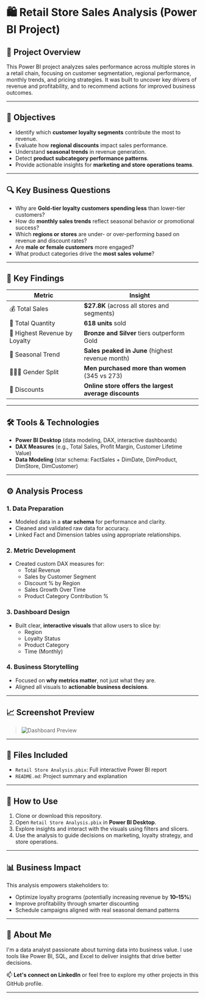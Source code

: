 # 🛍️ Retail Store Sales Analysis (Power BI Project)

## 📌 Project Overview
This Power BI project analyzes sales performance across multiple stores in a retail chain, focusing on customer segmentation, regional performance, monthly trends, and pricing strategies. It was built to uncover key drivers of revenue and profitability, and to recommend actions for improved business outcomes.

---

## 🎯 Objectives
- Identify which **customer loyalty segments** contribute the most to revenue.
- Evaluate how **regional discounts** impact sales performance.
- Understand **seasonal trends** in revenue generation.
- Detect **product subcategory performance patterns**.
- Provide actionable insights for **marketing and store operations teams**.

---

## 🔍 Key Business Questions
- Why are **Gold-tier loyalty customers spending less** than lower-tier customers?
- How do **monthly sales trends** reflect seasonal behavior or promotional success?
- Which **regions or stores** are under- or over-performing based on revenue and discount rates?
- Are **male or female customers** more engaged?
- What product categories drive the **most sales volume**?

---

## 🧠 Key Findings
| Metric | Insight |
|--------|---------|
| 💰 Total Sales | **$27.8K** (across all stores and segments) |
| 🛒 Total Quantity | **618 units** sold |
| 🎯 Highest Revenue by Loyalty | **Bronze and Silver** tiers outperform Gold |
| 📆 Seasonal Trend | **Sales peaked in June** (highest revenue month) |
| 🧑‍🤝‍🧑 Gender Split | **Men purchased more than women** (345 vs 273) |
| 🔻 Discounts | **Online store offers the largest average discounts** |

---

## 🛠️ Tools & Technologies
- **Power BI Desktop** (data modeling, DAX, interactive dashboards)
- **DAX Measures** (e.g., Total Sales, Profit Margin, Customer Lifetime Value)
- **Data Modeling** (star schema: FactSales + DimDate, DimProduct, DimStore, DimCustomer)

---

## ⚙️ Analysis Process

### 1. Data Preparation
- Modeled data in a **star schema** for performance and clarity.
- Cleaned and validated raw data for accuracy.
- Linked Fact and Dimension tables using appropriate relationships.

### 2. Metric Development
- Created custom DAX measures for:
  - Total Revenue
  - Sales by Customer Segment
  - Discount % by Region
  - Sales Growth Over Time
  - Product Category Contribution %

### 3. Dashboard Design
- Built clear, **interactive visuals** that allow users to slice by:
  - Region
  - Loyalty Status
  - Product Category
  - Time (Monthly)

### 4. Business Storytelling
- Focused on **why metrics matter**, not just what they are.
- Aligned all visuals to **actionable business decisions**.

---

## 📈 Screenshot Preview

> ![Dashboard Preview](KasongoRetailStoreAnalysis.png)

---

## 📂 Files Included
- `Retail Store Analysis.pbix`: Full interactive Power BI report
- `README.md`: Project summary and explanation

---

## 🚀 How to Use
1. Clone or download this repository.
2. Open `Retail Store Analysis.pbix` in **Power BI Desktop**.
3. Explore insights and interact with the visuals using filters and slicers.
4. Use the analysis to guide decisions on marketing, loyalty strategy, and store operations.

---

## 📊 Business Impact
This analysis empowers stakeholders to:
- Optimize loyalty programs (potentially increasing revenue by **10–15%**)
- Improve profitability through smarter discounting
- Schedule campaigns aligned with real seasonal demand patterns

---

## 💼 About Me
I'm a data analyst passionate about turning data into business value. I use tools like Power BI, SQL, and Excel to deliver insights that drive better decisions.

📫 **Let's connect on LinkedIn** or feel free to explore my other projects in this GitHub profile.

---
